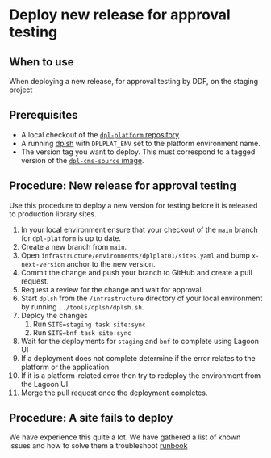 # Deploy new release for approval testing

## When to use

When deploying a new release, for approval testing by DDF, on the staging project

## Prerequisites

* A local checkout of the [`dpl-platform` repository](https://github.com/danskernesdigitalebibliotek/dpl-platform)
* A running [dplsh](using-dplsh.md) with `DPLPLAT_ENV` set to the platform
  environment name.
* The version tag you want to deploy. This must correspond to a
  tagged version of the [`dpl-cms-source` image](https://github.com/danskernesdigitalebibliotek/dpl-cms/pkgs/container/dpl-cms-source).

## Procedure: New release for approval testing

Use this procedure to deploy a new version for testing before it is released to
production library sites.

1. In your local environment ensure that your checkout of the `main` branch for
   `dpl-platform` is up to date.
2. Create a new branch from `main`.
3. Open `infrastructure/environments/dplplat01/sites.yaml` and bump
   `x-next-version` anchor to the new version.
4. Commit the change and push your branch to GitHub and create a pull request.
5. Request a review for the change and wait for approval.
6. Start `dplsh` from the `/infrastructure` directory of your local
   environment by running `../tools/dplsh/dplsh.sh`.
7. Deploy the changes
   1. Run `SITE=staging task site:sync`
   2. Run `SITE=bnf task site:sync`
8. Wait for the deployments for `staging` and `bnf` to complete using Lagoon UI
9. If a deployment does not complete determine if the error relates to the
   platform or the application.
10. If it is a platform-related error then try to redeploy the environment from
    the Lagoon UI.
11. Merge the pull request once the deployment completes.

## Procedure: A site fails to deploy

We have experience this quite a lot. We have gathered a list of known
issues and how to solve them a troubleshoot [runbook](troubleshoot-release-deployment.md)
